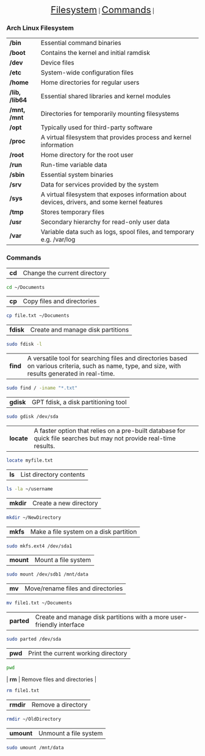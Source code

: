 <p align="center">
    <a href="#arch-linux-filesystem" style="font-size: 24px;">Filesystem</a> |
    <a href="#commands" style="font-size: 24px;">Commands</a> |
</p>

### Arch Linux Filesystem
|     |     |
| --- | --- |
| **/bin** | Essential command binaries |
| **/boot** | Contains the kernel and initial ramdisk |
| **/dev** | Device files |
| **/etc** | System-wide configuration files |
| **/home** | Home directories for regular users |
| **/lib, /lib64** | Essential shared libraries and kernel modules |
| **/mnt, /mnt** | Directories for temporarily mounting filesystems |
| **/opt** | Typically used for third-party software |
| **/proc** | A virtual filesystem that provides process and kernel information |
| **/root** | Home directory for the root user |
| **/run** | Run-time variable data |
| **/sbin** | Essential system binaries |
| **/srv** | Data for services provided by the system |
| **/sys** | A virtual filesystem that exposes information about devices, drivers, and some kernel features |
| **/tmp** | Stores temporary files |
| **/usr** | Secondary hierarchy for read-only user data |
| **/var** | Variable data such as logs, spool files, and temporary e.g. /var/log |

### Commands

|     |     |
| --- | --- |
| **cd** | Change the current directory |
```bash
cd ~/Documents
```
|     |     |
| --- | --- |
| **cp** | Copy files and directories |
```bash
cp file.txt ~/Documents
```
|     |     |
| --- | --- |
| **fdisk** | Create and manage disk partitions |
```bash
sudo fdisk -l
```
|     |     |
| --- | --- |
| **find** | A versatile tool for searching files and directories based on various criteria, such as name, type, and size, with results generated in real-time. |
```bash
sudo find / -iname "*.txt"
```
|     |     |
| --- | --- |
| **gdisk** | GPT fdisk, a disk partitioning tool |
```bash
sudo gdisk /dev/sda
```
|     |     |
| --- | --- |
| **locate** | A faster option that relies on a pre-built database for quick file searches but may not provide real-time results. |
```bash
locate myfile.txt
```
|     |     |
| --- | --- |
| **ls** | List directory contents |
```bash
ls -la ~/username
```
|     |     |
| --- | --- |
| **mkdir** | Create a new directory |
```bash
mkdir ~/NewDirectory
```
|     |     |
| --- | --- |
| **mkfs** | Make a file system on a disk partition |
```bash
sudo mkfs.ext4 /dev/sda1
```
|     |     |
| --- | --- |
| **mount** | Mount a file system |
```bash
sudo mount /dev/sdb1 /mnt/data
```
|     |     |
| --- | --- |
| **mv** | Move/rename files and directories |
```bash
mv file1.txt ~/Documents
```
|     |     |
| --- | --- |
| **parted** | Create and manage disk partitions with a more user-friendly interface |
```bash
sudo parted /dev/sda
```
|     |     |
| --- | --- |
| **pwd** | Print the current working directory |
```bash
pwd
```
| **rm** | Remove files and directories |
```bash
rm file1.txt
```
|     |     |
| --- | --- |
| **rmdir** | Remove a directory |
```bash
rmdir ~/OldDirectory
```
|     |     |
| --- | --- |
| **umount** | Unmount a file system |
```bash
sudo umount /mnt/data
```